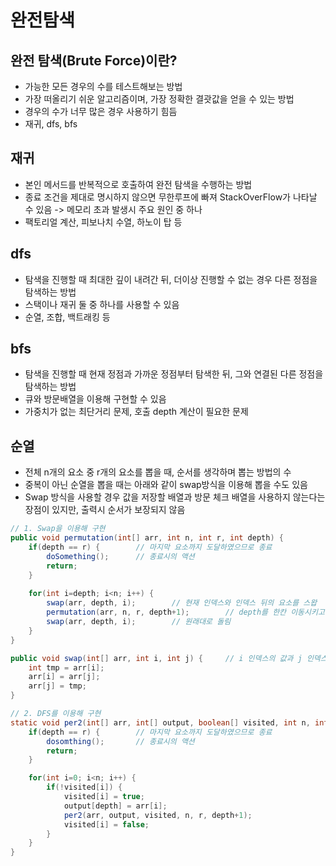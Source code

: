 # 완전탐색

## 완전 탐색(Brute Force)이란?
- 가능한 모든 경우의 수를 테스트해보는 방법
- 가장 떠올리기 쉬운 알고리즘이며, 가장 정확한 결괏값을 얻을 수 있는 방법
- 경우의 수가 너무 많은 경우 사용하기 힘듬
- 재귀, dfs, bfs

## 재귀
- 본인 메서드를 반복적으로 호출하여 완전 탐색을 수행하는 방법
- 종료 조건을 제대로 명시하지 않으면 무한루프에 빠져 StackOverFlow가 나타날 수 있음 -> 메모리 초과 발생시 주요 원인 중 하나
- 팩토리얼 계산, 피보나치 수열, 하노이 탑 등

## dfs
- 탐색을 진행할 때 최대한 깊이 내려간 뒤, 더이상 진행할 수 없는 경우 다른 정점을 탐색하는 방법
- 스택이나 재귀 둘 중 하나를 사용할 수 있음
- 순열, 조합, 백트래킹 등

## bfs
- 탐색을 진행할 때 현재 정점과 가까운 정점부터 탐색한 뒤, 그와 연결된 다른 정점을 탐색하는 방법
- 큐와 방문배열을 이용해 구현할 수 있음
- 가중치가 없는 최단거리 문제, 호출 depth 계산이 필요한 문제

## 순열
- 전체 n개의 요소 중 r개의 요소를 뽑을 때, 순서를 생각하며 뽑는 방법의 수
- 중복이 아닌 순열을 뽑을 때는 아래와 같이 swap방식을 이용해 뽑을 수도 있음
- Swap 방식을 사용할 경우 값을 저장할 배열과 방문 체크 배열을 사용하지 않는다는 장점이 있지만, 출력시 순서가 보장되지 않음

```java
// 1. Swap을 이용해 구현
public void permutation(int[] arr, int n, int r, int depth) {
    if(depth == r) {        // 마지막 요소까지 도달하였으므로 종료
        doSomething();      // 종료시의 액션
        return;
    }
    
    for(int i=depth; i<n; i++) {
     	swap(arr, depth, i);        // 현재 인덱스와 인덱스 뒤의 요소를 스왑
        permutation(arr, n, r, depth+1);        // depth를 한칸 이동시키고 스왑
        swap(arr, depth, i);        // 원래대로 돌림
    }
}

public void swap(int[] arr, int i, int j) {     // i 인덱스의 값과 j 인덱스의 값을 스왑
    int tmp = arr[i];
    arr[i] = arr[j];
    arr[j] = tmp;
}
```
```java
// 2. DFS를 이용해 구현
static void per2(int[] arr, int[] output, boolean[] visited, int n, int r, int depth) {
    if(depth == r) {        // 마지막 요소까지 도달하였으므로 종료
        dosomthing();       // 종료시의 액션
        return;
    }

    for(int i=0; i<n; i++) {
        if(!visited[i]) {
            visited[i] = true;
            output[depth] = arr[i];
            per2(arr, output, visited, n, r, depth+1);
            visited[i] = false;
        }
    }
}
```